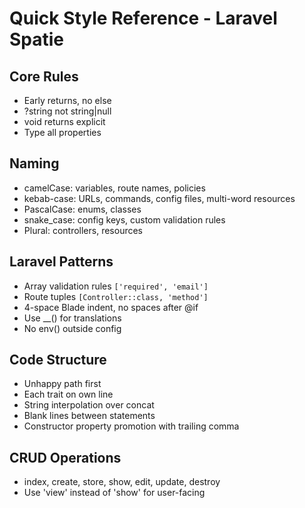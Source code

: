 # Quick Style Reference - Laravel Spatie

## Core Rules
- Early returns, no else
- ?string not string|null  
- void returns explicit
- Type all properties

## Naming
- camelCase: variables, route names, policies
- kebab-case: URLs, commands, config files, multi-word resources
- PascalCase: enums, classes
- snake_case: config keys, custom validation rules
- Plural: controllers, resources

## Laravel Patterns
- Array validation rules `['required', 'email']`
- Route tuples `[Controller::class, 'method']`
- 4-space Blade indent, no spaces after @if
- Use __() for translations
- No env() outside config

## Code Structure
- Unhappy path first
- Each trait on own line
- String interpolation over concat
- Blank lines between statements
- Constructor property promotion with trailing comma

## CRUD Operations
- index, create, store, show, edit, update, destroy
- Use 'view' instead of 'show' for user-facing